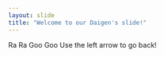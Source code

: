 ```yaml
---
layout: slide
title: "Welcome to our Daigen's slide!"
---
```

Ra Ra Goo Goo
Use the left arrow to go back!
